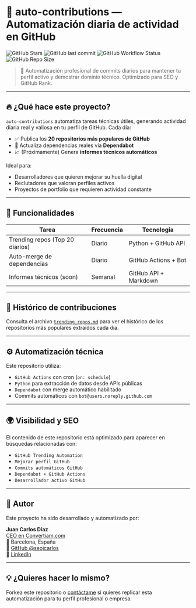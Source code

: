 # 🧠 auto-contributions — Automatización diaria de actividad en GitHub

![GitHub Stars](https://img.shields.io/github/stars/seojcarlos/auto-contributions?style=social)
![GitHub last commit](https://img.shields.io/github/last-commit/seojcarlos/auto-contributions)
![GitHub Workflow Status](https://img.shields.io/github/actions/workflow/status/seojcarlos/auto-contributions/daily_trending.yml?label=Actualización%20Diaria)
![GitHub Repo Size](https://img.shields.io/github/repo-size/seojcarlos/auto-contributions)

> 🚀 Automatización profesional de commits diarios para mantener tu perfil activo y demostrar dominio técnico. Optimizado para SEO y GitHub Rank.

---

## 🔥 ¿Qué hace este proyecto?

`auto-contributions` automatiza tareas técnicas útiles, generando actividad diaria real y valiosa en tu perfil de GitHub. Cada día:

- ✅ Publica los **20 repositorios más populares de GitHub**
- 🔁 Actualiza dependencias reales vía **Dependabot**
- 📈 (Próximamente) Genera **informes técnicos automáticos**

Ideal para:
- Desarrolladores que quieren mejorar su huella digital
- Reclutadores que valoran perfiles activos
- Proyectos de portfolio que requieren actividad constante

---

## 🧠 Funcionalidades

| Tarea                              | Frecuencia | Tecnología             |
|-----------------------------------|------------|------------------------|
| Trending repos (Top 20 diarios)   | Diario     | Python + GitHub API    |
| Auto-merge de dependencias        | Diario     | GitHub Actions + Bot   |
| Informes técnicos (soon)          | Semanal    | GitHub API + Markdown  |

---

## 📅 Histórico de contribuciones

Consulta el archivo [`trending_repos.md`](./trending_repos.md) para ver el histórico de los repositorios más populares extraídos cada día.

---

## ⚙️ Automatización técnica

Este repositorio utiliza:
- `GitHub Actions` con cron (`on: schedule`)
- `Python` para extracción de datos desde APIs públicas
- `Dependabot` con merge automático habilitado
- Commits automáticos con `bot@users.noreply.github.com`

---

## 🌍 Visibilidad y SEO

El contenido de este repositorio está optimizado para aparecer en búsquedas relacionadas con:

- `GitHub Trending Automation`
- `Mejorar perfil GitHub`
- `Commits automáticos GitHub`
- `Dependabot + GitHub Actions`
- `Desarrollador activo GitHub`

---

## 🙌 Autor

Este proyecto ha sido desarrollado y automatizado por:

**Juan Carlos Díaz**  
[CEO en Convertiam.com](https://www.convertiam.com)  
📍 Barcelona, España  
🔗 [GitHub @seojcarlos](https://github.com/seojcarlos)  
🔗 [LinkedIn](https://www.linkedin.com/in/juan-carlos-diaz-seo)

---

## 💡 ¿Quieres hacer lo mismo?

Forkea este repositorio o [contáctame](mailto:juan@convertiam.com) si quieres replicar esta automatización para tu perfil profesional o empresa.

